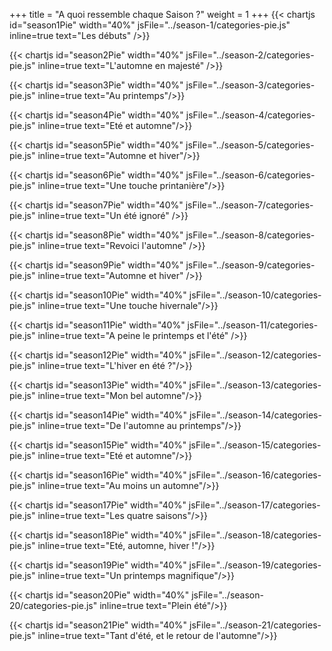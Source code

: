 +++
title = "A quoi ressemble chaque Saison ?"
weight = 1
+++
{{< chartjs id="season1Pie" width="40%" jsFile="../season-1/categories-pie.js" inline=true text="Les débuts" />}}

{{< chartjs id="season2Pie" width="40%" jsFile="../season-2/categories-pie.js" inline=true text="L'automne en majesté" />}}

{{< chartjs id="season3Pie" width="40%" jsFile="../season-3/categories-pie.js" inline=true text="Au printemps"/>}}

{{< chartjs id="season4Pie" width="40%" jsFile="../season-4/categories-pie.js" inline=true text="Eté et automne"/>}}

{{< chartjs id="season5Pie" width="40%" jsFile="../season-5/categories-pie.js" inline=true text="Automne et hiver"/>}}

{{< chartjs id="season6Pie" width="40%" jsFile="../season-6/categories-pie.js" inline=true text="Une touche printanière"/>}}

{{< chartjs id="season7Pie" width="40%" jsFile="../season-7/categories-pie.js" inline=true text="Un été ignoré" />}}

{{< chartjs id="season8Pie" width="40%" jsFile="../season-8/categories-pie.js" inline=true text="Revoici l'automne" />}}

{{< chartjs id="season9Pie" width="40%" jsFile="../season-9/categories-pie.js" inline=true text="Automne et hiver" />}}

{{< chartjs id="season10Pie" width="40%" jsFile="../season-10/categories-pie.js" inline=true text="Une touche hivernale"/>}}

{{< chartjs id="season11Pie" width="40%" jsFile="../season-11/categories-pie.js" inline=true text="A peine le printemps et l'été" />}}

{{< chartjs id="season12Pie" width="40%" jsFile="../season-12/categories-pie.js" inline=true text="L'hiver en été ?"/>}}

{{< chartjs id="season13Pie" width="40%" jsFile="../season-13/categories-pie.js" inline=true text="Mon bel automne"/>}}

{{< chartjs id="season14Pie" width="40%" jsFile="../season-14/categories-pie.js" inline=true text="De l'automne au printemps"/>}}

{{< chartjs id="season15Pie" width="40%" jsFile="../season-15/categories-pie.js" inline=true text="Eté et automne"/>}}

{{< chartjs id="season16Pie" width="40%" jsFile="../season-16/categories-pie.js" inline=true text="Au moins un automne"/>}}

{{< chartjs id="season17Pie" width="40%" jsFile="../season-17/categories-pie.js" inline=true text="Les quatre saisons"/>}}

{{< chartjs id="season18Pie" width="40%" jsFile="../season-18/categories-pie.js" inline=true text="Eté, automne, hiver !"/>}}

{{< chartjs id="season19Pie" width="40%" jsFile="../season-19/categories-pie.js" inline=true text="Un printemps magnifique"/>}}

{{< chartjs id="season20Pie" width="40%" jsFile="../season-20/categories-pie.js" inline=true text="Plein été"/>}}

{{< chartjs id="season21Pie" width="40%" jsFile="../season-21/categories-pie.js" inline=true text="Tant d'été, et le retour de l'automne"/>}}